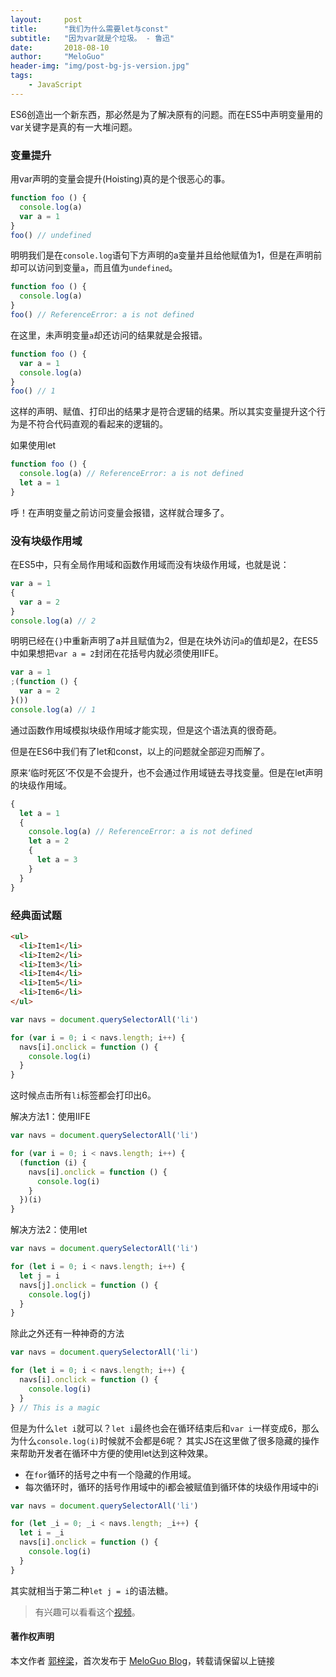 ```yaml
---
layout:     post
title:      "我们为什么需要let与const"
subtitle:   "因为var就是个垃圾。 - 鲁迅"
date:       2018-08-10
author:     "MeloGuo"
header-img: "img/post-bg-js-version.jpg"
tags:
    - JavaScript
---
```


ES6创造出一个新东西，那必然是为了解决原有的问题。而在ES5中声明变量用的var关键字是真的有一大堆问题。
### 变量提升  
用var声明的变量会提升(Hoisting)真的是个很恶心的事。  

```javascript
function foo () {
  console.log(a)
  var a = 1
}
foo() // undefined
```  
明明我们是在`console.log`语句下方声明的a变量并且给他赋值为1，但是在声明前却可以访问到变量`a`，而且值为`undefined`。
```javascript
function foo () {
  console.log(a)
}
foo() // ReferenceError: a is not defined
```
在这里，未声明变量`a`却还访问的结果就是会报错。
```javascript
function foo () {
  var a = 1
  console.log(a)
}
foo() // 1
```
这样的声明、赋值、打印出的结果才是符合逻辑的结果。所以其实变量提升这个行为是不符合代码直观的看起来的逻辑的。

如果使用let
```javascript
function foo () {
  console.log(a) // ReferenceError: a is not defined
  let a = 1
}
```
呼！在声明变量之前访问变量会报错，这样就合理多了。
### 没有块级作用域
在ES5中，只有全局作用域和函数作用域而没有块级作用域，也就是说：

```javascript
var a = 1
{
  var a = 2
}
console.log(a) // 2
```
明明已经在`{}`中重新声明了a并且赋值为2，但是在块外访问`a`的值却是2，在ES5中如果想把`var a = 2`封闭在花括号内就必须使用IIFE。

```javascript
var a = 1
;(function () {
  var a = 2
}())
console.log(a) // 1
```
通过函数作用域模拟块级作用域才能实现，但是这个语法真的很奇葩。

但是在ES6中我们有了let和const，以上的问题就全部迎刃而解了。

原来‘临时死区’不仅是不会提升，也不会通过作用域链去寻找变量。但是在let声明的块级作用域。
```javascript
{
  let a = 1
  {
    console.log(a) // ReferenceError: a is not defined
    let a = 2
    {
      let a = 3
    }
  }
}
```

### 经典面试题

```html
<ul>
  <li>Item1</li>
  <li>Item2</li>
  <li>Item3</li>
  <li>Item4</li>
  <li>Item5</li>
  <li>Item6</li>
</ul>
```
```javascript
var navs = document.querySelectorAll('li')

for (var i = 0; i < navs.length; i++) {
  navs[i].onclick = function () {
    console.log(i)
  }
}
```
这时候点击所有`li`标签都会打印出6。

解决方法1：使用IIFE

```javascript
var navs = document.querySelectorAll('li')

for (var i = 0; i < navs.length; i++) {
  (function (i) {
    navs[i].onclick = function () {
      console.log(i)
    }
  })(i)
}
```
解决方法2：使用let
```javascript
var navs = document.querySelectorAll('li')

for (let i = 0; i < navs.length; i++) {
  let j = i
  navs[j].onclick = function () {
    console.log(j)
  }
}
```

除此之外还有一种神奇的方法
```javascript
var navs = document.querySelectorAll('li')

for (let i = 0; i < navs.length; i++) {
  navs[i].onclick = function () {
    console.log(i)
  }
} // This is a magic
```

但是为什么`let i`就可以？`let i`最终也会在循环结束后和`var i`一样变成6，那么为什么`console.log(i)`时候就不会都是6呢？
其实JS在这里做了很多隐藏的操作来帮助开发者在循环中方便的使用let达到这种效果。
* 在`for`循环的括号之中有一个隐藏的作用域。
* 每次循环时，循环的括号作用域中的i都会被赋值到循环体的块级作用域中的i

```javascript
var navs = document.querySelectorAll('li')

for (let _i = 0; _i < navs.length; _i++) {
  let i = _i
  navs[i].onclick = function () {
    console.log(i)
  }
}
```

其实就相当于第二种`let j = i`的语法糖。
> 有兴趣可以看看这个[视频](https://www.youtube.com/watch?v=Nzokr6Boeaw&t=85s)。

#### 著作权声明

本文作者 [郭梓梁](https://www.zhihu.com/people/mluka/activities)，首次发布于 [MeloGuo Blog](http://meloguo.com)，转载请保留以上链接
